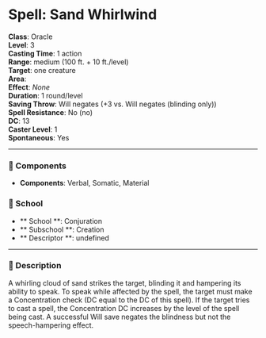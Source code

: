 
# Spell: Sand Whirlwind
**Class**: Oracle  
**Level**: 3  
**Casting Time**: 1 action  
**Range**: medium (100 ft. + 10 ft./level)  
**Target**: one creature  
**Area**:   
**Effect**: _None_  
**Duration**: 1 round/level  
**Saving Throw**: Will negates (+3 vs. Will negates (blinding only))  
**Spell Resistance**: No (no)  
**DC**: 13  
**Caster Level**: 1  
**Spontaneous**: Yes

---

### 🔮 Components
- **Components**: Verbal, Somatic, Material

### 🏫 School
- ** School **: Conjuration
- ** Subschool **: Creation
- ** Descriptor **: undefined
---

### 📜 Description
A whirling cloud of sand strikes the target, blinding it and hampering its ability to speak. To speak while affected by the spell, the target must make a Concentration check (DC equal to the DC of this spell). If the target tries to cast a spell, the Concentration DC increases by the level of the spell being cast. A successful Will save negates the blindness but not the speech-hampering effect.
